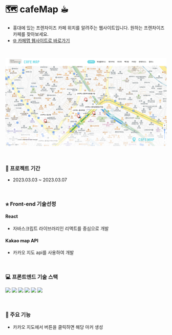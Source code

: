# 🗺️ cafeMap ☕︎
- 홍대에 있는 프렌차이즈 카페 위치를 알려주는 웹사이트입니다. 원하는 프렌차이즈 카페를 찾아보세요.
- [🌐 카페맵 웹사이트로 바로가기](https://enchanting-bublanina-7e9b04.netlify.app/)
<br>

![카페맵 화면 이미지](./readme_img/bg.png)

<br>

### 📅 프로젝트 기간 
- 2023.03.03 ~ 2023.03.07

<br>

### ⭐︎ Front-end 기술선정

#### React
- 자바스크립트 라이브러리인 리액트를 중심으로 개발

#### Kakao map API
- 카카오 지도 api를 사용하여 개발

<br>

### 💻️ 프론트엔드 기술 스택
<p>
  <img src="https://img.shields.io/badge/react-61DAFB?style=for-the-badge&logo=react&logoColor=white">
  <img src="https://img.shields.io/badge/kakao-FFCD00?style=for-the-badge&logo=kakao&logoColor=black">
  <img src="https://img.shields.io/badge/html5-E34F26?style=for-the-badge&logo=html5&logoColor=white">
  <img src="https://img.shields.io/badge/css3-1572B6?style=for-the-badge&logo=css3&logoColor=white">
  <img src="https://img.shields.io/badge/javascript-F7DF1E?style=for-the-badge&logo=javascript&logoColor=black">
  <img src="https://img.shields.io/badge/jquery-0769AD?style=for-the-badge&logo=jquery&logoColor=white">
</p>


<br>

### 🔧 주요 기능
- 카카오 지도에서 버튼을 클릭하면 해당 마커 생성





